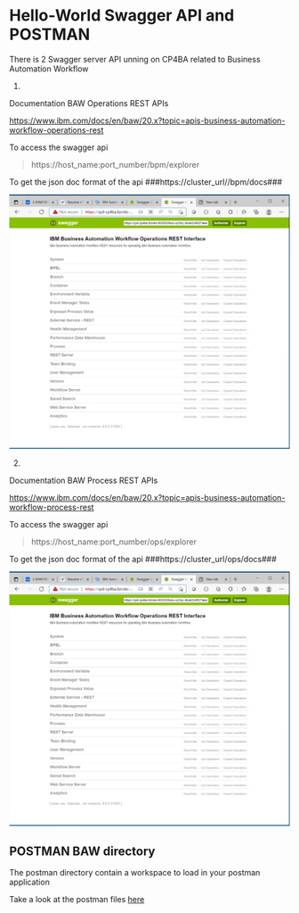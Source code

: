 ﻿# Hello-World Swagger API and POSTMAN

There is 2 Swagger server API unning on CP4BA related to Business Automation Workflow

1.
Documentation BAW Operations REST APIs

https://www.ibm.com/docs/en/baw/20.x?topic=apis-business-automation-workflow-operations-rest

To access the swagger api 
> https://host_name:port_number/bpm/explorer
 
To get the json doc format of the api ###https://cluster_url//bpm/docs###

![cp4ba-hello-world/hello-world-swagger](images/baw-operations-rest-swagger.PNG)

2.
Documentation BAW Process REST APIs

https://www.ibm.com/docs/en/baw/20.x?topic=apis-business-automation-workflow-process-rest

To access the swagger api
> https://host_name:port_number/ops/explorer

To get the json doc format of the api ###https://cluster_url/ops/docs###

![cp4ba-hello-world/hello-world-swagger](images/baw-operations-rest-swagger.PNG)

## POSTMAN BAW directory

The postman directory contain a workspace to load in your postman application

Take a look at the postman files [here](/hello-world-swagger/postman-baw/Readme.md)
